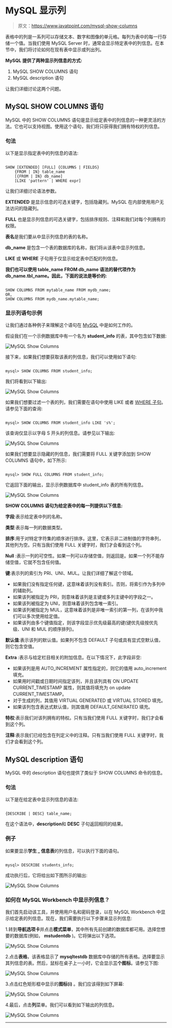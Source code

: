 # MySQL 显示列

> 原文：<https://www.javatpoint.com/mysql-show-columns>

表格中的列是一系列可以存储文本、数字和图像的单元格。每列为表中的每一行存储一个值。当我们使用 MySQL Server 时，通常会显示特定表中的列信息。在本节中，我们将讨论如何在现有表中显示或列出列。

**MySQL 提供了两种显示列信息的方式:**

1.  MySQL SHOW COLUMNS 语句
2.  MySQL description 语句

让我们详细讨论这两个问题。

## MySQL SHOW COLUMNS 语句

MySQL 中的 SHOW COLUMNS 语句是显示给定表中的列信息的一种更灵活的方法。它也可以支持视图。使用这个语句，我们将只获得我们拥有特权的列信息。

### 句法

以下是显示指定表中的列信息的语法:

```

SHOW [EXTENDED] [FULL] {COLUMNS | FIELDS}
    {FROM | IN} table_name
    [{FROM | IN} db_name]
    [LIKE 'pattern' | WHERE expr] 

```

让我们详细讨论语法参数。

**EXTENDED** 是显示信息的可选关键字，包括隐藏列。MySQL 在内部使用用户无法访问的隐藏列。

**FULL** 也是显示列信息的可选关键字，包括排序规则、注释和我们对每个列拥有的权限。

**表名**是我们要从中显示列信息的表的名称。

**db_name** 是包含一个表的数据库的名称，我们将从该表中显示列信息。

**LIKE** 或 **WHERE** 子句用于仅显示给定表中匹配的列信息。

**我们也可以使用 table_name FROM db_name 语法的替代项作为 db_name.tbl_name。因此，下面的说法是等价的:**

```

SHOW COLUMNS FROM mytable_name FROM mydb_name;
OR,
SHOW COLUMNS FROM mydb_name.mytable_name;

```

### 显示列语句示例

让我们通过各种例子来理解这个语句在 [MySQL](https://www.javatpoint.com/mysql-tutorial) 中是如何工作的。

假设我们在一个示例数据库中有一个名为 **student_info** 的表，其中包含如下数据:

![MySQL Show Columns](img/f09fc3deda5ae9cd0fa1fea56e9913f0.png)

接下来，如果我们想要获取该表的列信息，我们可以使用如下语句:

```

mysql> SHOW COLUMNS FROM student_info;

```

我们将看到以下输出:

![MySQL Show Columns](img/885318ce989c003598f02b78ab3bcf87.png)

如果我们想要过滤一个表的列，我们需要在语句中使用 LIKE 或者 [WHERE 子句](https://www.javatpoint.com/mysql-where)。请参见下面的查询:

```

mysql> SHOW COLUMNS FROM student_info LIKE 's%';

```

该查询仅显示以字母 S 开头的列信息。请参见以下输出:

![MySQL Show Columns](img/97bcebb44a05488d377a5080507ed115.png)

如果我们想要显示隐藏的列信息，我们需要将 FULL 关键字添加到 SHOW COLUMNS 语句中，如下所示:

```

mysql> SHOW FULL COLUMNS FROM student_info; 

```

它返回下面的输出，显示示例数据库中 student_info 表的所有列信息。

![MySQL Show Columns](img/a1ac4cd9241a8ba866a085efc95c65a3.png)

**SHOW COLUMNS 语句为给定表中的每一列提供以下信息:**

**字段**:表示给定表中列的名称。

**类型**:表示每一列的数据类型。

**排序**:用于对特定字符集的顺序进行排序。这里，它表示非二进制值的字符串列，其他列为空。只有当我们使用 FULL 关键字时，我们才会看到这个列。

**Null** :表示一列的可空性。如果一列可以存储空值，则返回是。如果一个列不能存储空值，它就不包含任何值。

**键**:表示列的索引为 PRI、UNI、MUL。让我们详细了解这个领域。

*   如果我们没有指定任何键，这意味着该列没有索引。否则，将索引作为多列中的辅助列。
*   如果该列被指定为 PRI，则意味着该列是主键或多列主键中的字段之一。
*   如果该列被指定为 UNI，则意味着该列包含唯一索引。
*   如果该列被指定为 MUL，这意味着该列是非唯一索引的第一列，在该列中我们可以多次使用给定值。
*   如果该列由多个键值指定，则该字段显示优先级最高的键(键优先级按优先级、UNI 和 MUL 的顺序排列)。

**默认值**:表示该列的默认值。如果列不包含 DEFAULT 子句或具有显式空默认值，则它包含空值。

**Extra** :表示与给定栏目相关的附加信息。在以下情况下，此字段非空:

*   如果该列是用 AUTO_INCREMENT 属性指定的，则它的值用 auto_increment 填充。
*   如果用时间戳或日期时间指定该列，并且该列具有 ON UPDATE CURRENT_TIMESTAMP 属性，则其值将填充为 on update CURRENT_TIMESTAMP。
*   对于生成的列，其值用 VIRTUAL GENERATED 或 VIRTUAL STORED 填充。
*   如果该列包含表达式默认值，则其值用 DEFAULT_GENERATED 填充。

**特权**:表示我们对该列拥有的特权。只有当我们使用 FULL 关键字时，我们才会看到这个列。

**注释**:表示我们已经包含在列定义中的注释。只有当我们使用 FULL 关键字时，我们才会看到这个列。

## MySQL description 语句

MySQL 中的 description 语句也提供了类似于 SHOW COLUMNS 命令的信息。

### 句法

以下是在给定表中显示列信息的语法:

```

{DESCRIBE | DESC} table_name;  

```

在这个语法中，**description**和 **DESC** 子句返回相同的结果。

### 例子

如果要显示**学生 _ 信息表**的列信息，可以执行下面的语句。

```

mysql> DESCRIBE students_info;

```

成功执行后，它将给出如下图所示的输出:

![MySQL Show Columns](img/ee22a0d47cf7899e0e43860be89e8ee1.png)

### 如何在 MySQL Workbench 中显示列信息？

我们首先启动该工具，并使用用户名和密码登录，以在 MySQL Workbench 中显示给定表的列信息。现在，我们需要执行以下步骤来显示列信息:

1.转到**导航选项卡**并点击**模式菜单**，其中所有先前创建的数据库都可用。选择您想要的数据库(例如， **mstudentdb** )。它将弹出以下选项。

![MySQL Show Columns](img/c98a583b63d0427213cf20d0bb9e77fb.png)

2.点击**表格**，该表格显示了 **mysqltestdb** 数据库中存储的所有表格。选择要显示其列信息的表。然后，鼠标在桌子上一小时，它会显示**三个图标**。请参见下图:

![MySQL Show Columns](img/9c36aaf7402638d64a8955c3e434c851.png)

3.点击红色矩形框中显示的**图标(i)** 。我们应该得到如下屏幕:

![MySQL Show Columns](img/1990920d692cf75a18c8ab18167a1378.png)

4.最后，点击**列**菜单。我们可以看到如下输出的列信息。

![MySQL Show Columns](img/c4243425b0a5403df92b5695769bad45.png)

* * *